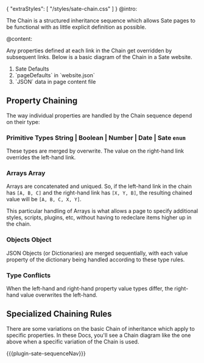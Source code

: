 {
    "extraStyles": [
        "/styles/sate-chain.css"
    ]
}
@intro:

The Chain is a structured inheritance sequence which allows Sate pages to be functional with as little explicit definition as possible.


@content:

Any properties defined at each link in the Chain get overridden by subsequent links. Below is a basic diagram of the Chain in a Sate website.

<ol class="the-chain-diagram">
    <li><span>Sate Defaults</span></li>
    <li><span>`pageDefaults` in `website.json`</span></li>
    <li><span>`JSON` data in page content file</span></li>
</ol>

## Property Chaining

The way individual properties are handled by the Chain sequence depend on their type:

### Primitive Types  <span class="type string">String</span> | <span class="type boolean">Boolean</span> | <span class="type number">Number</span> | <span class="type date">Date</span> | <span class="type sate">Sate `enum`</span>

These types are merged by overwrite. The value on the right-hand link overrides the left-hand link.

### Arrays  <span class="type array">Array</span>

Arrays are concatenated and uniqued. So, if the left-hand link in the chain has `[A, B, C]` and the right-hand link has `[X, Y, B]`, the resulting chained value will be `[A, B, C, X, Y]`.

This particular handling of Arrays is what allows a page to specify additional styles, scripts, plugins, etc, without having to redeclare items higher up in the chain.

### Objects  <span class="type object">Object</span>

JSON Objects (or Dictionaries) are merged sequentially, with each value property of the dictionary being handled according to these type rules. 

### Type Conflicts

When the left-hand and right-hand property value types differ, the right-hand value overwrites the left-hand.


## Specialized Chaining Rules

There are some variations on the basic Chain of inheritance which apply to specific properties. In these Docs, you'll see a Chain diagram like the one above when a specific variation of the Chain is used.


{{{plugin-sate-sequenceNav}}}

